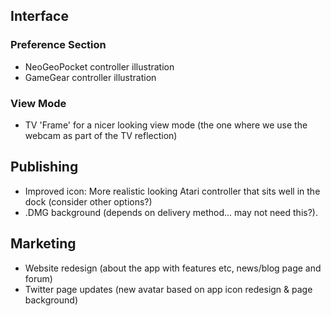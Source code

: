 ## Interface

### Preference Section

* NeoGeoPocket controller illustration
* GameGear controller illustration

### View Mode

* TV 'Frame' for a nicer looking view mode (the one where we use the webcam as part of the TV reflection)

## Publishing

* Improved icon: More realistic looking Atari controller that sits well in the dock (consider other options?)
* .DMG background (depends on delivery method... may not need this?).

## Marketing

* Website redesign (about the app with features etc, news/blog page and forum)
* Twitter page updates (new avatar based on app icon redesign & page background)





